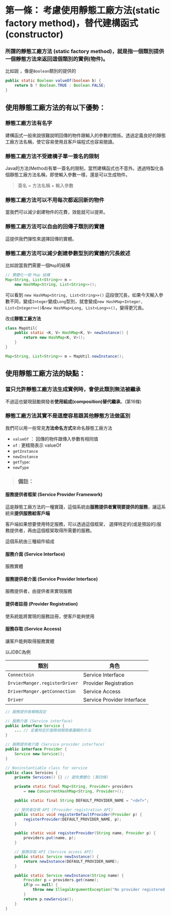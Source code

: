 # 第一條： 考慮使用靜態工廠方法(static factory method)，替代建構函式(constructor)

### 所謂的**靜態工廠方法 (static factory method)**，就是指一個類別提供一個靜態方法來返回這個類別的實例(物件)。

比如說 ，像是`Boolean`類別的提供的
```java
public static Boolean valueOf(boolean b) {
	return b ? Boolean.TRUE : Boolean.FALSE;
}
```

## 使用靜態工廠方法的有以下優勢：

### 靜態工廠方法有名字

建構函式一般來說很難說明回傳的物件跟輸入的參數的關係。透過定義良好的靜態工廠方法名稱，使它容易使用且客戶端程式也容易閱讀。


### 靜態工廠方法不受建構子單一簽名的限制

Java的方法(Method)有單一簽名的限制，當然建構函式也不意外。透過特製化各個靜態工廠方法名稱，即使輸入參數一樣，還是可以生成物件。

>簽名 = 方法名稱 + 輸入參數


### 靜態工廠方法可以不用每次都返回新的物件

當我們可以減少創建物件的花費，效能就可以提昇。


### 靜態工廠方法可以自由的回傳子類別的實體

這提供我們彈性來選擇回傳的實體。


### 靜態工廠方法可以減少創建參數型別的實體的冗長敘述

比如說當我們需要一個`Map`的結構
```java
// 實體化一個 Map 結構
Map<String, List<String>> m = 
	new HashMap<String, List<String>>();
```
可以看到 `new HashMap<String, List<String>>()` 這段很冗長，如果今天輸入參數不同，變成`Integer`變成`Long`型別，就會變成`new HashMap<Integer, List<Integer>>()`&`new HashMap<Long, List<Long>>()`，變得更冗長。


改成**靜態工廠方法**

```java
class MapUtil{
	public static <K, V> HashMap<K, V> newInstance() {
		return new HashMap<K, V>();
	}
}

Map<String, List<String>> m = MapUtil.newInstance();
```

## 使用靜態工廠方法的缺點：

### 當只允許靜態工廠方法生成實例時，會使此類別無法被繼承

不過這也變現鼓勵開發者**使用組成(composition)替代繼承**。(第16條)


### 靜態工廠方法其實不是這麼容易跟其他靜態方法做區別

我們可以用一些常見**方法命名方式**來命名靜態工廠方法

- `valueOf` ： 回傳的物件跟傳入參數有相同值
- `of` : 更精簡表示 valueOf
- `getInstance`
- `newInstance`
- `getType`: 
- `newType`


>### 備註：

#### 服務提供者框架 (Service Provider Framework)

這是靜態工廠方法的一種實踐，這個系統由**服務提供者實現要提供的服務**，讓這系統來**提供服務給客戶端**

客戶端如果想要使用特定服務，可以透過這個框架，
選擇特定的(或是預設的)服務提供者，再由這個框架取得所需要的服務。


這個系統由三種組件組成

#### 服務介面 (Service Interface)

服務實體


#### 服務提供者介面 (Service Provider Interface)

服務提供者，由提供者來實現服務


#### 提供者註冊 (Provider Registration)

使系統能將實現的服務註冊，使客戶能夠使用


#### 服務存取 (Service Access)

讓客戶能夠取得服務實體




以JDBC為例

 類別       	                   | 角色
-------------------------------|---------------
 `Connectoin` 				   | Service Interface
 `DrvierManger.registerDriver` | Provider Registration
 `DriverManger.getConnection`  | Service Access
 `Driver` 					   | Service Provider Interface


```java
// 服務提供者概略設定

// 服務介面 (Service interface)
public interface Service {
	... // 定義特定於服務相關商業邏輯的方法
}

// 服務提供者介面 (Service provider interface)
public interface Provider {
	Service new Service(); 
}

// Noninstantiable class for service 
public class Services {
	private Services() {} // 避免實體化 (第四條)

	private static final Map<String, Provider> providers 
		= new ConcurrentHashMap<String, Provider>();

	public static final String DEFAULT_PROVIDER_NAME = "<def>";

	// 提供者註冊 API (Provider registration API)
	public static void registerDefaultProvider(Provider p) {
		registerProvider(DEFAULT_PROVIDER_NAME, p);
	}

	public static void registerProvider(String name, Provider p) {
		providers.put(name, p);
	}

	// 服務存取 API (Service access API)
	public static Service newInstance() {
		return newInstance(DEFAULT_PROVIDER_NAME); 
	}

	public static Service newInstance(String name) {
		Provider p = providers.get(name);
		if(p == null) {
			throw new IllegalArgumentException("No provider registered with name: " + name);
		}
		return p.newService();
	}
}
```